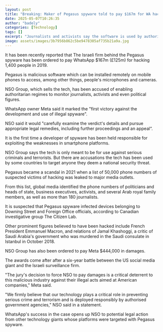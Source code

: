 ```yaml
---
layout: post
title: "Breaking: Maker of Pegasus spyware told to pay $167m for WA hack"
date: 2025-05-07T10:26:35
author: "badely"
categories: [Technology]
tags: []
excerpt: "Journalists and activists say the software is used by authoritarian regimes to spy on them."
image: assets/images/3b7956b862c5be9478305af735b21a9a.jpg
---
```


It has been recently reported that The Israeli firm behind the Pegasus spyware has been ordered to pay WhatsApp $167m (£125m) for hacking 1,400 people in 2019.

Pegasus is malicious software which can be installed remotely on mobile phones to access, among other things, people's microphones and cameras.

NSO Group, which sells the tech, has been accused of enabling authoritarian regimes to monitor journalists, activists and even political figures. 

WhatsApp owner Meta said it marked the "first victory against the development and use of illegal spyware".

NSO said it would "carefully examine the verdict's details and pursue appropriate legal remedies, including further proceedings and an appeal“.

It is the first time a developer of spyware has been held responsible for exploiting the weaknesses in smartphone platforms.

NSO Group says the tech is only meant to be for use against serious criminals and terrorists. But there are accusations the tech has been used by some countries to target anyone they deem a national security threat.

Pegasus became a scandal in 2021 when a list of 50,000 phone numbers of suspected victims of hacking was leaked to major media outlets.

From this list, global media identified the phone numbers of politicians and heads of state, business executives, activists, and several Arab royal family members, as well as more than 180 journalists.

It is suspected that Pegasus spyware infected devices belonging to Downing Street and Foreign Office officials, according to Canadian investigative group The Citizen Lab.

Other prominent figures believed to have been hacked include French President Emmanuel Macron, and relations of Jamal Khashoggi, a critic of Saudi Arabia's government who was murdered in the Saudi consulate in Istanbul in October 2018.

NSO Group has also been ordered to pay Meta $444,000 in damages.

The awards come after after a six-year battle between the US social media giant and the Israeli surveillance firm.

"The jury's decision to force NSO to pay damages is a critical deterrent to this malicious industry against their illegal acts aimed at American companies," Meta said.

"We firmly believe that our technology plays a critical role in preventing serious crime and terrorism and is deployed responsibly by authorised government agencies," NSO said in a statement.

WhatsApp's success in the case opens up NSO to potential legal action from other technology giants whose platforms were targeted with Pegasus spyware.

